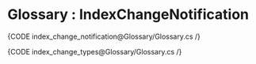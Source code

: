 ﻿# Glossary : IndexChangeNotification

{CODE index_change_notification@Glossary/Glossary.cs /}

{CODE index_change_types@Glossary/Glossary.cs /}
